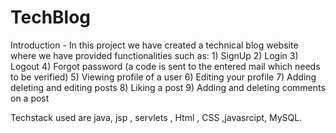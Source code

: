 # TechBlog
Introduction - In this project we have created a technical blog website where we have provided functionalities such as:
	1) SignUp
	2) Login
	3) Logout
	4) Forgot password (a code is sent to the entered mail which needs to be verified)
	5) Viewing profile of a user
	6) Editing your profile
	7) Adding deleting and editing posts
	8) Liking a post
	9) Adding and deleting comments on a post

Techstack used are java, jsp , servlets , Html , CSS ,javasrcipt, MySQL.
